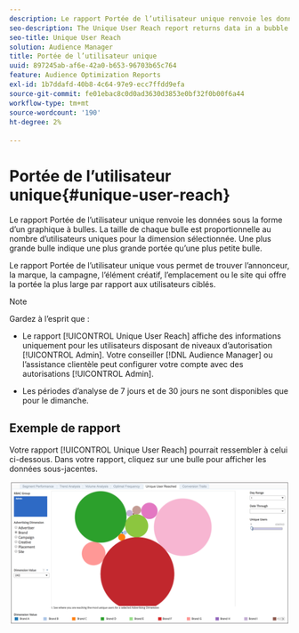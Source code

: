 ```yaml
---
description: Le rapport Portée de l’utilisateur unique renvoie les données sous la forme d’un graphique à bulles. La taille de chaque bulle est proportionnelle au nombre d’utilisateurs uniques pour la dimension sélectionnée. Une plus grande bulle indique une plus grande portée qu’une plus petite bulle. Le rapport Portée de l’utilisateur unique vous permet de trouver l’annonceur, la marque, la campagne, l’élément créatif, l’emplacement ou le site qui offre la portée la plus large par rapport aux utilisateurs ciblés.
seo-description: The Unique User Reach report returns data in a bubble chart. Each bubble is sized in direct proportion to the number of unique users for your selected dimension. A larger bubble indicates greater reach than a smaller bubble. The Unique User Reach report helps you find the advertiser, brand, campaign, creative, placement, or site that provides the broadest reach against your targeted users.
seo-title: Unique User Reach
solution: Audience Manager
title: Portée de l’utilisateur unique
uuid: 897245ab-af6e-42a0-b653-96703b65c764
feature: Audience Optimization Reports
exl-id: 1b7ddafd-40b8-4c64-97e9-ecc7ffdd9efa
source-git-commit: fe01ebac8c0d0ad3630d3853e0bf32f0b00f6a44
workflow-type: tm+mt
source-wordcount: '190'
ht-degree: 2%

---
```


# Portée de l’utilisateur unique{#unique-user-reach}

Le rapport Portée de l’utilisateur unique renvoie les données sous la forme d’un graphique à bulles. La taille de chaque bulle est proportionnelle au nombre d’utilisateurs uniques pour la dimension sélectionnée. Une plus grande bulle indique une plus grande portée qu’une plus petite bulle.

Le rapport Portée de l’utilisateur unique vous permet de trouver l’annonceur, la marque, la campagne, l’élément créatif, l’emplacement ou le site qui offre la portée la plus large par rapport aux utilisateurs ciblés.

>[!NOTE]
>
>Gardez à l’esprit que :
>
>* Le rapport [!UICONTROL Unique User Reach] affiche des informations uniquement pour les utilisateurs disposant de niveaux d’autorisation [!UICONTROL Admin]. Votre conseiller [!DNL Audience Manager] ou l’assistance clientèle peut configurer votre compte avec des autorisations [!UICONTROL Admin].
>
>* Les périodes d’analyse de 7 jours et de 30 jours ne sont disponibles que pour le dimanche.

## Exemple de rapport

Votre rapport [!UICONTROL Unique User Reach] pourrait ressembler à celui ci-dessous. Dans votre rapport, cliquez sur une bulle pour afficher les données sous-jacentes.

![](assets/unique-user-reach.png)
